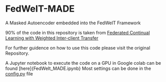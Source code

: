 # FedWeIT-MADE
A Masked Autoencoder embedded into the FedWeIT Framework

90% of the code in this repository is taken from [Federated Continual Learning with Weighted Inter-client Transfer](https://github.com/wyjeong/FedWeIT)

For further guidence on how to use this code please visit the original Repository.

A Jupyter notebook to execute the code on a GPU in Google colab can be found [here]{FedWeIt_MADE.ipynb}
Most settings can be done in the [config.py](config.py) file 
